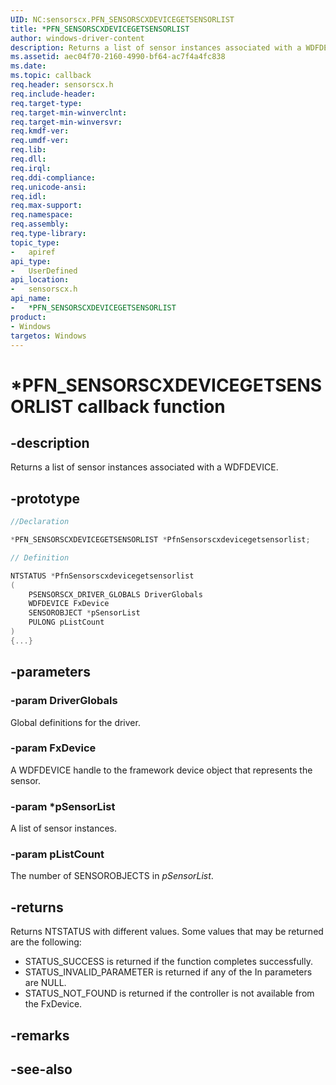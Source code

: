 ```yaml
---
UID: NC:sensorscx.PFN_SENSORSCXDEVICEGETSENSORLIST
title: *PFN_SENSORSCXDEVICEGETSENSORLIST
author: windows-driver-content
description: Returns a list of sensor instances associated with a WDFDEVICE.
ms.assetid: aec04f70-2160-4990-bf64-ac7f4a4fc838
ms.date: 
ms.topic: callback
req.header: sensorscx.h
req.include-header:
req.target-type:
req.target-min-winverclnt:
req.target-min-winversvr:
req.kmdf-ver:
req.umdf-ver:
req.lib:
req.dll:
req.irql: 
req.ddi-compliance:
req.unicode-ansi:
req.idl:
req.max-support:
req.namespace:
req.assembly:
req.type-library: 
topic_type: 
-	apiref
api_type: 
-	UserDefined
api_location: 
-	sensorscx.h
api_name: 
-	*PFN_SENSORSCXDEVICEGETSENSORLIST
product:
- Windows
targetos: Windows
---
```


# *PFN_SENSORSCXDEVICEGETSENSORLIST callback function

## -description

Returns a list of sensor instances associated with a WDFDEVICE.

## -prototype

```cpp
//Declaration

*PFN_SENSORSCXDEVICEGETSENSORLIST *PfnSensorscxdevicegetsensorlist; 

// Definition

NTSTATUS *PfnSensorscxdevicegetsensorlist 
(
	PSENSORSCX_DRIVER_GLOBALS DriverGlobals
	WDFDEVICE FxDevice
	SENSOROBJECT *pSensorList
	PULONG pListCount
)
{...}

```

## -parameters

### -param DriverGlobals

Global definitions for the driver.

### -param FxDevice

A WDFDEVICE handle to the framework device object that represents the sensor.

### -param *pSensorList

A list of sensor instances.

### -param pListCount

The number of SENSOROBJECTS in *pSensorList*.

## -returns

Returns NTSTATUS with different values. Some values that may be returned are the following:

* STATUS_SUCCESS is returned if the function completes successfully. 
* STATUS_INVALID_PARAMETER is returned if any of the In parameters are NULL. 
* STATUS_NOT_FOUND is returned if the controller is not available from the FxDevice. 

## -remarks



## -see-also
